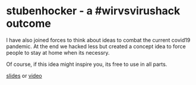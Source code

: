 # stubenhocker - a #wirvsvirushack outcome

I have also joined forces to think about ideas to combat the current covid19 pandemic.
At the end we hacked less but created a concept idea to force people to stay at home when its necessry.

Of course, if this idea might inspire you, its free to use in all parts.

[slides](https://github.com/ThomasRutzer/stubenhocker/blob/master/slides.pdf) or
[video](https://www.youtube.com/watch?time_continue=89&v=L5nYjfHaNMM&feature=emb_logo)
